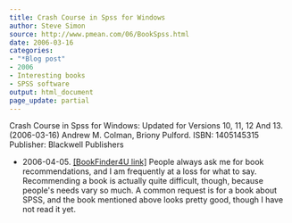 ```yaml
---
title: Crash Course in Spss for Windows
author: Steve Simon
source: http://www.pmean.com/06/BookSpss.html
date: 2006-03-16
categories:
- "*Blog post"
- 2006
- Interesting books
- SPSS software
output: html_document
page_update: partial
---
```

Crash Course in
Spss for Windows: Updated for Versions 10, 11, 12 And 13. (2006-03-16) Andrew M.
Colman, Briony Pulford. ISBN: 1405145315 Publisher: Blackwell Publishers
- 2006-04-05. [\[BookFinder4U
link\]](http://www.bookfinder4u.com/detail/1405145315.html) People
always ask me for book recommendations, and I am frequently at a loss
for what to say. Recommending a book is actually quite difficult,
though, because people's needs vary so much. A common request is for a
book about SPSS, and the book mentioned above looks pretty good, though
I have not read it yet.
